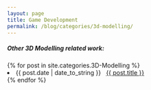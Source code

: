 ```yaml
---
layout: page
title: Game Development
permalink: /blog/categories/3d-modelling/
---
```


<h5> Other 3D Modelling related work: </h5>

<div class="card">
	{% for post in site.categories.3D-Modelling %}
		<li class="category-posts"><span>{{ post.date | date_to_string }}</span> &nbsp; <a href="{{ post.url }}">{{ post.title }}</a></li>
	{% endfor %}
</div>

